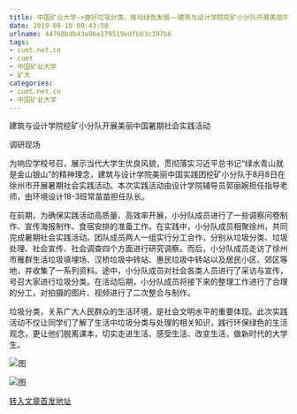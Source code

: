 ```yaml
---
title: 中国矿业大学->做好垃圾分类，推动绿色发展——建筑与设计学院挖矿小分队开展美丽中国暑期社会实践活动 | cumt.net.cn
date: 2019-08-10 09:43:50
urlname: 44760bdb43a9be179519edfb03c397b6
tags: 
- cumt.net.cn
- cumt
- 中国矿业大学
- 矿大
categories:
- cumt.net.cn
- 中国矿业大学
---
```



建筑与设计学院挖矿小分队开展美丽中国暑期社会实践活动

调研现场

为响应学校号召，展示当代大学生优良风貌，贯彻落实习近平总书记“绿水青山就是金山银山”的精神理念，建筑与设计学院美丽中国实践团挖矿小分队于8月8日在徐州市开展暑期社会实践活动。本次实践活动由设计学院辅导员郭丽婉担任指导老师，由环境设计18-3班常苗苗担任队长。

在前期，为确保实践活动高质量、高效率开展，小分队成员进行了一些调察问卷制作、宣传海报制作、食宿安排的准备工作。在实践中，小分队成员相聚徐州，共同完成暑期社会实践活动。团队成员两人一组实行分工合作，分别从垃圾分类、垃圾处理、社会宣传、社会调查四个方面进行研究调察。而后，小分队成员走访了徐州市雁群生活垃圾填埋场、汉桥垃圾中转站、惠民垃圾中转站以及居民小区、郊区等地，并收集了一系列资料。途中，小分队成员对社会各类人员进行了采访与宣传，号召大家进行垃圾分类。在活动后期，小分队成员将接下来的整理工作进行了合理的分工，对拍摄的图片、视频进行了二次整合与制作。

垃圾分类，关系广大人民群众的生活环境，是社会文明水平的重要体现。此次实践活动不仅让同学们了解了生活中垃圾分类与处理的相关知识，践行环保绿色的生活观念，更让他们脱离课本，切实走进生活、感受生活、改变生活，做新时代的大学生。



![图](http://art.cumt.edu.cn/_upload/article/images/8a/55/fdae1f724a14881511732ae97ecd/ad5a713d-9153-4f90-b0b5-a9dcebecfa7c.png)

![图](http://art.cumt.edu.cn/_upload/article/images/8a/55/fdae1f724a14881511732ae97ecd/d1c1e18c-6f3c-47fa-b35c-6756b18b82b4.jpg)

[转入文章首发地址](http://xwzx.cumt.edu.cn/2c/37/c523a535607/page.htm)